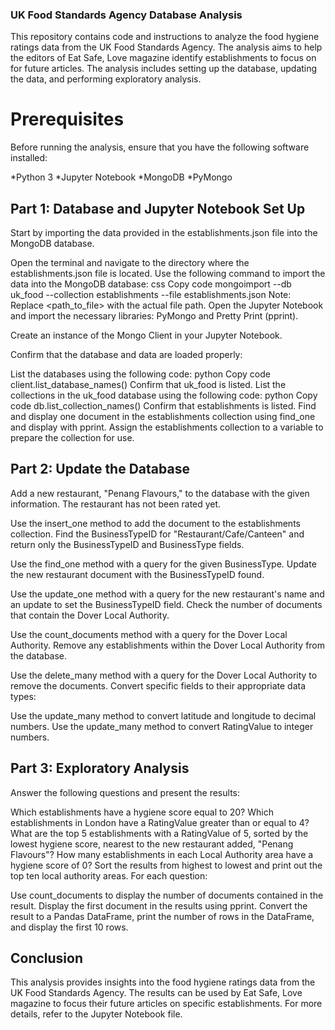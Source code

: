 ### UK Food Standards Agency Database Analysis
This repository contains code and instructions to analyze the food hygiene ratings data from the UK Food Standards Agency. The analysis aims to help the editors of Eat Safe, Love magazine identify establishments to focus on for future articles. The analysis includes setting up the database, updating the data, and performing exploratory analysis.

# Prerequisites
Before running the analysis, ensure that you have the following software installed:

*Python 3
*Jupyter Notebook
*MongoDB
*PyMongo

 ## Part 1: Database and Jupyter Notebook Set Up
Start by importing the data provided in the establishments.json file into the MongoDB database.

Open the terminal and navigate to the directory where the establishments.json file is located.
Use the following command to import the data into the MongoDB database:
css
Copy code
mongoimport --db uk_food --collection establishments --file establishments.json
Note: Replace <path_to_file> with the actual file path.
Open the Jupyter Notebook and import the necessary libraries: PyMongo and Pretty Print (pprint).

Create an instance of the Mongo Client in your Jupyter Notebook.

Confirm that the database and data are loaded properly:

List the databases using the following code:
python
Copy code
client.list_database_names()
Confirm that uk_food is listed.
List the collections in the uk_food database using the following code:
python
Copy code
db.list_collection_names()
Confirm that establishments is listed.
Find and display one document in the establishments collection using find_one and display with pprint.
Assign the establishments collection to a variable to prepare the collection for use.
## Part 2: Update the Database
Add a new restaurant, "Penang Flavours," to the database with the given information. The restaurant has not been rated yet.

Use the insert_one method to add the document to the establishments collection.
Find the BusinessTypeID for "Restaurant/Cafe/Canteen" and return only the BusinessTypeID and BusinessType fields.

Use the find_one method with a query for the given BusinessType.
Update the new restaurant document with the BusinessTypeID found.

Use the update_one method with a query for the new restaurant's name and an update to set the BusinessTypeID field.
Check the number of documents that contain the Dover Local Authority.

Use the count_documents method with a query for the Dover Local Authority.
Remove any establishments within the Dover Local Authority from the database.

Use the delete_many method with a query for the Dover Local Authority to remove the documents.
Convert specific fields to their appropriate data types:

Use the update_many method to convert latitude and longitude to decimal numbers.
Use the update_many method to convert RatingValue to integer numbers.
## Part 3: Exploratory Analysis
Answer the following questions and present the results:

Which establishments have a hygiene score equal to 20?
Which establishments in London have a RatingValue greater than or equal to 4?
What are the top 5 establishments with a RatingValue of 5, sorted by the lowest hygiene score, nearest to the new restaurant added, "Penang Flavours"?
How many establishments in each Local Authority area have a hygiene score of 0? Sort the results from highest to lowest and print out the top ten local authority areas.
For each question:

Use count_documents to display the number of documents contained in the result.
Display the first document in the results using pprint.
Convert the result to a Pandas DataFrame, print the number of rows in the DataFrame, and display the first 10 rows.
## Conclusion
This analysis provides insights into the food hygiene ratings data from the UK Food Standards Agency. The results can be used by Eat Safe, Love magazine to focus their future articles on specific establishments. For more details, refer to the Jupyter Notebook file.

